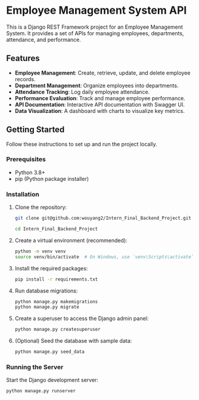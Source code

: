 # Employee Management System API

This is a Django REST Framework project for an Employee Management System. It provides a set of APIs for managing employees, departments, attendance, and performance.

## Features

- **Employee Management**: Create, retrieve, update, and delete employee records.
- **Department Management**: Organize employees into departments.
- **Attendance Tracking**: Log daily employee attendance.
- **Performance Evaluation**: Track and manage employee performance.
- **API Documentation**: Interactive API documentation with Swagger UI.
- **Data Visualization**: A dashboard with charts to visualize key metrics.

## Getting Started

Follow these instructions to set up and run the project locally.

### Prerequisites

- Python 3.8+
- pip (Python package installer)

### Installation

1.  Clone the repository:
    ```bash
    git clone git@github.com:wouyang2/Intern_Final_Backend_Project.git
    
    cd Intern_Final_Backend_Project
    ```

2.  Create a virtual environment (recommended):
    ```bash
    python -m venv venv
    source venv/bin/activate  # On Windows, use `venv\Scripts\activate`
    ```

3.  Install the required packages:
    ```bash
    pip install -r requirements.txt
    ```

4.  Run database migrations:
    ```bash
    python manage.py makemigrations
    python manage.py migrate
    ```

5.  Create a superuser to access the Django admin panel:
    ```bash
    python manage.py createsuperuser
    ```

6.  (Optional) Seed the database with sample data:
    ```bash
    python manage.py seed_data
    ```

### Running the Server

Start the Django development server:

```bash
python manage.py runserver